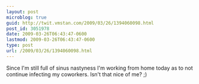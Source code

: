 ```yaml
---
layout: post
microblog: true
guid: http://twit.vmstan.com/2009/03/26/1394060098.html
post_id: 3051978
date: 2009-03-26T06:43:47-0600
lastmod: 2009-03-26T06:43:47-0600
type: post
url: /2009/03/26/1394060098.html
---
```

Since I'm still full of sinus nastyness I'm working from home today as to not continue infecting my coworkers. Isn't that nice of me? ;)
